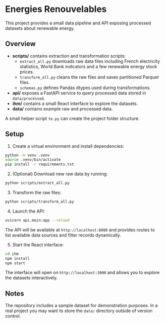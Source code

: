# Energies Renouvelables

This project provides a small data pipeline and API exposing processed datasets about renewable energy.

## Overview

- **scripts/** contains extraction and transformation scripts:
  - `extract_all.py` downloads raw data files including French electricity statistics,
    World Bank indicators and a few renewable energy stock prices.
  - `transform_all.py` cleans the raw files and saves partitioned Parquet files.
  - `schemas.py` defines Pandas dtypes used during transformations.
- **api/** exposes a FastAPI service to query processed data stored in `data/processed`.
- **ihm/** contains a small React interface to explore the datasets.
- **data/** contains example raw and processed data.

A small helper script `te.py` can create the project folder structure.

## Setup

1. Create a virtual environment and install dependencies:

```bash
python -m venv .venv
source .venv/bin/activate
pip install -r requirements.txt
```

2. (Optional) Download new raw data by running:

```bash
python scripts/extract_all.py
```

3. Transform the raw files:

```bash
python scripts/transform_all.py
```

4. Launch the API:

```bash
uvicorn api.main:app --reload
```

The API will be available at `http://localhost:8000` and provides routes to list
available data sources and filter records dynamically.

5. Start the React interface:

```bash
cd ihm
npm install
npm start
```

The interface will open on `http://localhost:3000` and allows you to explore the datasets interactively.

## Notes

The repository includes a sample dataset for demonstration purposes. In a real
project you may want to store the `data/` directory outside of version control.

